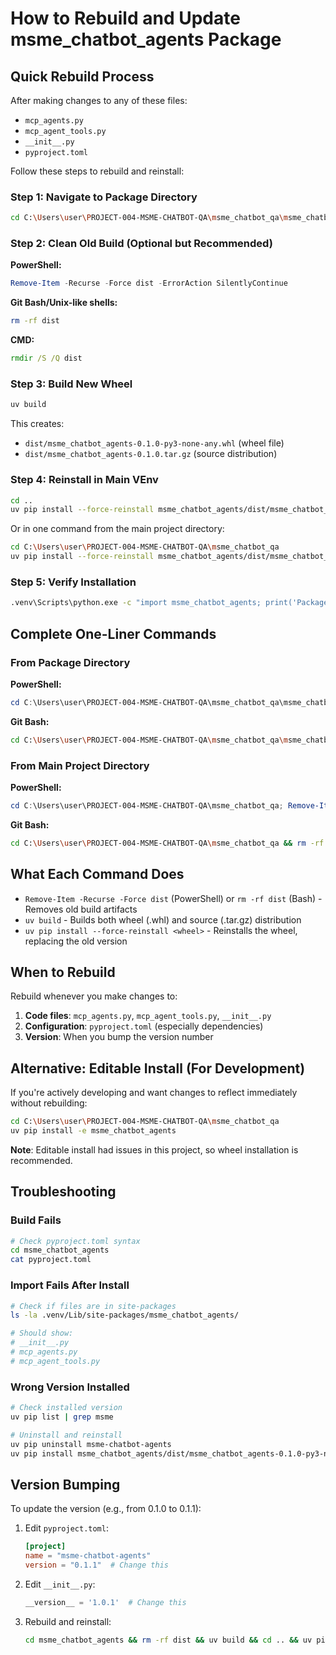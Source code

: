 # How to Rebuild and Update msme_chatbot_agents Package

## Quick Rebuild Process

After making changes to any of these files:
- `mcp_agents.py`
- `mcp_agent_tools.py`
- `__init__.py`
- `pyproject.toml`

Follow these steps to rebuild and reinstall:

### Step 1: Navigate to Package Directory
```bash
cd C:\Users\user\PROJECT-004-MSME-CHATBOT-QA\msme_chatbot_qa\msme_chatbot_agents
```

### Step 2: Clean Old Build (Optional but Recommended)

**PowerShell:**
```powershell
Remove-Item -Recurse -Force dist -ErrorAction SilentlyContinue
```

**Git Bash/Unix-like shells:**
```bash
rm -rf dist
```

**CMD:**
```cmd
rmdir /S /Q dist
```

### Step 3: Build New Wheel
```bash
uv build
```

This creates:
- `dist/msme_chatbot_agents-0.1.0-py3-none-any.whl` (wheel file)
- `dist/msme_chatbot_agents-0.1.0.tar.gz` (source distribution)

### Step 4: Reinstall in Main VEnv
```bash
cd ..
uv pip install --force-reinstall msme_chatbot_agents/dist/msme_chatbot_agents-0.1.0-py3-none-any.whl
```

Or in one command from the main project directory:
```bash
cd C:\Users\user\PROJECT-004-MSME-CHATBOT-QA\msme_chatbot_qa
uv pip install --force-reinstall msme_chatbot_agents/dist/msme_chatbot_agents-0.1.0-py3-none-any.whl
```

### Step 5: Verify Installation
```bash
.venv\Scripts\python.exe -c "import msme_chatbot_agents; print('Package updated successfully!')"
```

## Complete One-Liner Commands

### From Package Directory

**PowerShell:**
```powershell
cd C:\Users\user\PROJECT-004-MSME-CHATBOT-QA\msme_chatbot_qa\msme_chatbot_agents; Remove-Item -Recurse -Force dist -ErrorAction SilentlyContinue; uv build; cd ..; uv pip install --force-reinstall msme_chatbot_agents/dist/msme_chatbot_agents-0.1.0-py3-none-any.whl
```

**Git Bash:**
```bash
cd C:\Users\user\PROJECT-004-MSME-CHATBOT-QA\msme_chatbot_qa\msme_chatbot_agents && rm -rf dist && uv build && cd .. && uv pip install --force-reinstall msme_chatbot_agents/dist/msme_chatbot_agents-0.1.0-py3-none-any.whl
```

### From Main Project Directory

**PowerShell:**
```powershell
cd C:\Users\user\PROJECT-004-MSME-CHATBOT-QA\msme_chatbot_qa; Remove-Item -Recurse -Force msme_chatbot_agents/dist -ErrorAction SilentlyContinue; cd msme_chatbot_agents; uv build; cd ..; uv pip install --force-reinstall msme_chatbot_agents/dist/msme_chatbot_agents-0.1.0-py3-none-any.whl
```

**Git Bash:**
```bash
cd C:\Users\user\PROJECT-004-MSME-CHATBOT-QA\msme_chatbot_qa && rm -rf msme_chatbot_agents/dist && cd msme_chatbot_agents && uv build && cd .. && uv pip install --force-reinstall msme_chatbot_agents/dist/msme_chatbot_agents-0.1.0-py3-none-any.whl
```

## What Each Command Does

- `Remove-Item -Recurse -Force dist` (PowerShell) or `rm -rf dist` (Bash) - Removes old build artifacts
- `uv build` - Builds both wheel (.whl) and source (.tar.gz) distribution
- `uv pip install --force-reinstall <wheel>` - Reinstalls the wheel, replacing the old version

## When to Rebuild

Rebuild whenever you make changes to:
1. **Code files**: `mcp_agents.py`, `mcp_agent_tools.py`, `__init__.py`
2. **Configuration**: `pyproject.toml` (especially dependencies)
3. **Version**: When you bump the version number

## Alternative: Editable Install (For Development)

If you're actively developing and want changes to reflect immediately without rebuilding:

```bash
cd C:\Users\user\PROJECT-004-MSME-CHATBOT-QA\msme_chatbot_qa
uv pip install -e msme_chatbot_agents
```

**Note**: Editable install had issues in this project, so wheel installation is recommended.

## Troubleshooting

### Build Fails
```bash
# Check pyproject.toml syntax
cd msme_chatbot_agents
cat pyproject.toml
```

### Import Fails After Install
```bash
# Check if files are in site-packages
ls -la .venv/Lib/site-packages/msme_chatbot_agents/

# Should show:
# __init__.py
# mcp_agents.py
# mcp_agent_tools.py
```

### Wrong Version Installed
```bash
# Check installed version
uv pip list | grep msme

# Uninstall and reinstall
uv pip uninstall msme-chatbot-agents
uv pip install msme_chatbot_agents/dist/msme_chatbot_agents-0.1.0-py3-none-any.whl
```

## Version Bumping

To update the version (e.g., from 0.1.0 to 0.1.1):

1. Edit `pyproject.toml`:
   ```toml
   [project]
   name = "msme-chatbot-agents"
   version = "0.1.1"  # Change this
   ```

2. Edit `__init__.py`:
   ```python
   __version__ = '1.0.1'  # Change this
   ```

3. Rebuild and reinstall:
   ```bash
   cd msme_chatbot_agents && rm -rf dist && uv build && cd .. && uv pip install --force-reinstall msme_chatbot_agents/dist/msme_chatbot_agents-0.1.1-py3-none-any.whl
   ```
